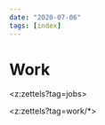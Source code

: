 ```yaml
---
date: "2020-07-06"
tags: [index]
---
```


# Work

<z:zettels?tag=jobs>

<!-- prettier-ignore -->
<z:zettels?tag=work/*>
